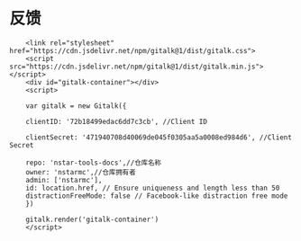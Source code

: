 # 反馈



        <link rel="stylesheet" href="https://cdn.jsdelivr.net/npm/gitalk@1/dist/gitalk.css">
        <script src="https://cdn.jsdelivr.net/npm/gitalk@1/dist/gitalk.min.js"></script>
        <div id="gitalk-container"></div>
        <script>

        var gitalk = new Gitalk({
        
        clientID: '72b18499edac6dd7c3cb', //Client ID
        
        clientSecret: '471940708d40069de045f0305aa5a0008ed984d6', //Client Secret
        
        repo: 'nstar-tools-docs',//仓库名称
        owner: 'nstarmc',//仓库拥有者
        admin: ['nstarmc'],
        id: location.href, // Ensure uniqueness and length less than 50
        distractionFreeMode: false // Facebook-like distraction free mode
        })
        
        gitalk.render('gitalk-container')
        </script>